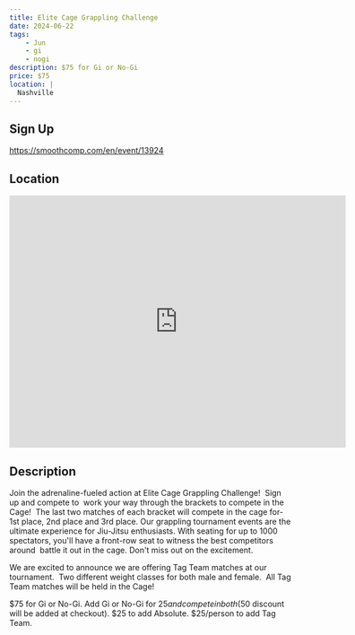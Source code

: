 ```yaml
---
title: Elite Cage Grappling Challenge
date: 2024-06-22
tags:
    - Jun
    - gi 
    - nogi 
description: ​$75 for Gi or No-Gi
price: $75
location: |
  Nashville
---
```

## Sign Up
https://smoothcomp.com/en/event/13924

## Location
<iframe src="https://www.google.com/maps/embed?pb=!1m18!1m12!1m3!1d12345.6789!2d-86.2726948!3d36.1983173!2m3!1f0!2f0!3f0!3m2!1i1024!2i768!4f13.1!3m3!1m2!1s0x0%3A0x0!2z36.1983173!5e0!3m2!1sen!2sus!4v1234567890" width="600" height="450" style="border:0;" allowfullscreen="" loading="lazy"></iframe>

## Description
Join the adrenaline-fueled action at Elite Cage Grappling Challenge!  Sign up and compete to  work your way through the brackets to compete in the Cage!  The last two matches of each bracket will compete in the cage for- 1st place, 2nd place and 3rd place. Our grappling tournament events are the ultimate experience for Jiu-Jitsu enthusiasts. With seating for up to 1000 spectators, you'll have a front-row seat to witness the best competitors around  battle it out in the cage. Don't miss out on the excitement.


We are excited to announce we are offering Tag Team matches at our tournament.  Two different weight classes for both male and female.  All Tag Team matches will be held in the Cage!


$75 for Gi or No-Gi. Add Gi or No-Gi for $25 and compete in both ($50 discount will be added at checkout). $25 to add Absolute. $25/person to add Tag Team.
